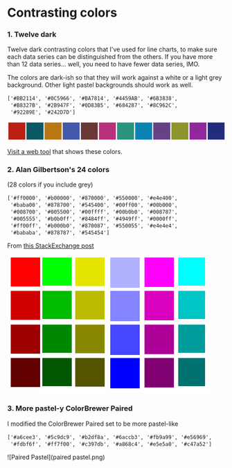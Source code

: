Contrasting colors
==================

### 1. Twelve dark ###

Twelve dark contrasting colors that I've used for line charts, to make sure each data series can be distinguished from the others. If you have more than 12 data series... well, you need to have fewer data series, IMO.

The colors are dark-ish so that they will work against a white or a light grey background. Other light pastel backgrounds should work as well.

    ['#BB2114', '#0C5966', '#BA7814', '#4459AB', '#6B3838', 
     '#B8327B', '#2B947F', '#0D83B5', '#684287', '#8C962C', 
     '#92289E', '#242D7D']

![My 12](contrasting_colors.png)

 [Visit a web tool](http://www.colorcombos.com/combomaker.html?design=squares&output_width=70&size_option=element&colors=BB2114,0C5966,BA7814,4459AB,6B3838,B8327B,2B947F,0D83B5,684287,8C962C,92289E,242D7D&background_color=FFFFFF&show_hex_flag=Y) that shows these colors.


### 2. Alan Gilbertson's 24 colors ###

(28 colors if you include grey)

    ['#ff0000', '#b00000', '#870000', '#550000', '#e4e400', 
     '#baba00', '#878700', '#545400', '#00ff00', '#00b000', 
     '#008700', '#005500', '#00ffff', '#00b0b0', '#008787', 
     '#005555', '#b0b0ff', '#8484ff', '#4949ff', '#0000ff', 
     '#ff00ff', '#b000b0', '#870087', '#550055', '#e4e4e4', 
     '#bababa', '#878787', '#545454']

From [this StackExchange post](http://graphicdesign.stackexchange.com/questions/3682/large-color-set-for-coloring-of-many-datasets-on-a-plot)


![A.G. 24](alan_gilbertsons_24_colors_without_grey.png)

### 3. More pastel-y ColorBrewer Paired

I modified the ColorBrewer Paired set to be more pastel-like

    ['#a6cee3', '#5c9dc9', '#b2df8a', '#6accb3', '#fb9a99', '#e56969',
     '#fdbf6f', '#ff7f00', '#c397db', '#a868c4', '#e5e5a0', '#c47a52']

![Paired Pastel](paired pastel.png)